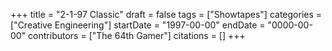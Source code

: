 +++
title = "2-1-97 Classic"
draft = false
tags = ["Showtapes"]
categories = ["Creative Engineering"]
startDate = "1997-00-00"
endDate = "0000-00-00"
contributors = ["The 64th Gamer"]
citations = []
+++
